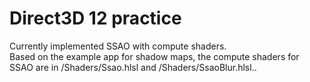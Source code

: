 # Direct3D 12 practice
Currently implemented SSAO with compute shaders. <br />
Based on the example app for shadow maps, the compute shaders for SSAO are in /Shaders/Ssao.hlsl and /Shaders/SsaoBlur.hlsl..
